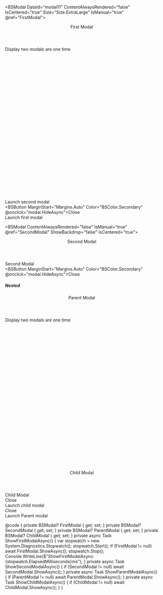 ﻿
<BSModal DataId="modal11" ContentAlwaysRendered="false" IsCentered="true" Size="Size.ExtraLarge" IsManual="true" @ref="FirstModal">
    <Header>First Modal</Header>
    <Content>
        <div style="height:500px">Display two modals are one time</div>
        <BSButton Color="BSColor.Primary" OnClick="ShowSecondModalAsync">Launch second modal</BSButton>
    </Content>
    <Footer Context="modal">
        <BSButton MarginStart="Margins.Auto" Color="BSColor.Secondary" @onclick="modal.HideAsync">Close</BSButton>
    </Footer>
</BSModal>
<BSButton Color="BSColor.Primary" OnClick="ShowFirstModalAsync">Launch first modal</BSButton>

<BSModal ContentAlwaysRendered="false" IsManual="true" @ref="SecondModal" ShowBackdrop="false" IsCentered="true">
    <Header>Second Modal</Header>
    <Content>Second Modal</Content>
    <Footer Context="modal">
        <BSButton MarginStart="Margins.Auto" Color="BSColor.Secondary" @onclick="modal.HideAsync">Close</BSButton>
    </Footer>
</BSModal>

<h5>Nested</h5>
<BSModal DataId="modal11" ContentAlwaysRendered="false" IsCentered="true" Size="Size.ExtraLarge" IsManual="true" @ref="ParentModal">
    <Header>Parent Modal</Header>
    <Content>
        <div style="height:500px">Display two modals are one time</div>
        <BSModal ContentAlwaysRendered="false" IsManual="true" @ref="ChildModal" ShowBackdrop="false" IsCentered="true" Context="child">
            <Header>Child Modal</Header>
            <Content>Child Modal</Content>
            <Footer Context="modal">
                <BSButton MarginStart="Margins.Auto" Color="BSColor.Secondary" @onclick="modal.HideAsync">Close</BSButton>
            </Footer>
        </BSModal>
        <BSButton Color="BSColor.Primary" OnClick="ShowChildModalAsync">Launch child modal</BSButton>
    </Content>
    <Footer Context="modal">
        <BSButton MarginStart="Margins.Auto" Color="BSColor.Secondary" @onclick="modal.HideAsync">Close</BSButton>
    </Footer>
</BSModal>
<BSButton Color="BSColor.Primary" OnClick="ShowParentModalAsync">Launch Parent modal</BSButton>


@code {
    private BSModal? FirstModal { get; set; }
    private BSModal? SecondModal { get; set; }
    private BSModal? ParentModal { get; set; }
    private BSModal? ChildModal { get; set; }
    private async Task ShowFirstModalAsync()
    {
        var stopwatch = new System.Diagnostics.Stopwatch();
        stopwatch.Start();
        if (FirstModal != null)
            await FirstModal.ShowAsync();
        stopwatch.Stop();
        Console.WriteLine($"ShowFirstModalAsync: {stopwatch.ElapsedMilliseconds}ms");
    }
    private async Task ShowSecondModalAsync()
    {
        if (SecondModal != null)
            await SecondModal.ShowAsync();
    }
    private async Task ShowParentModalAsync()
    {
        if (ParentModal != null)
            await ParentModal.ShowAsync();
    }
    private async Task ShowChildModalAsync()
    {
        if (ChildModal != null)
            await ChildModal.ShowAsync();
    }
}